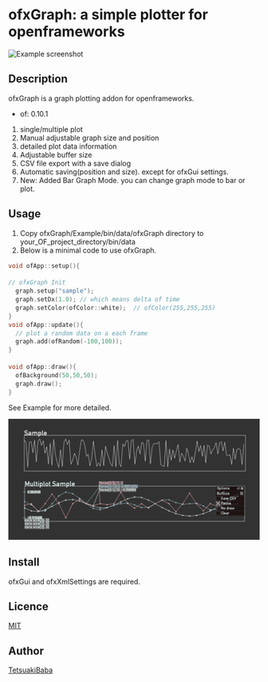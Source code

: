 ofxGraph: a simple plotter for openframeworks
====
![Example screenshot](/ofxGraph.gif)
## Description
ofxGraph is a graph plotting addon for openframeworks.

* of: 0.10.1

1. single/multiple plot
2. Manual adjustable graph size and position
3. detailed plot data information
4. Adjustable buffer size
5. CSV file export with a save dialog
6. Automatic saving(position and size). except for ofxGui settings.
7. New: Added Bar Graph Mode. you can change graph mode to bar or plot.

## Usage
 1. Copy ofxGraph/Example/bin/data/ofxGraph directory to  your_OF_project_directory/bin/data
 2. Below is a minimal code to use ofxGraph.
```c++
void ofApp::setup(){

// ofxGraph Init
  graph.setup("sample");
  graph.setDx(1.0); // which means delta of time
  graph.setColor(ofColor::white);  // ofColor(255,255,255)
}
void ofApp::update(){
  // plot a random data on a each frame
  graph.add(ofRandom(-100,100));
}

void ofApp::draw(){
  ofBackground(50,50,50);
  graph.draw();
}
```

See Example for more detailed.

![Example screenshot](/screenshot.png)


## Install
ofxGui and ofxXmlSettings are required.

## Licence
[MIT](https://opensource.org/licenses/MIT)

## Author
[TetsuakiBaba](https://github.com/TetsuakiBaba)
